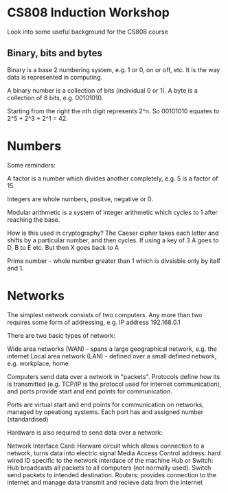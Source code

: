 # CS808 Induction Workshop

Look into some useful background for the CS808 course

## Binary, bits and bytes

Binary is a base 2 numbering system, e.g. 1 or 0, on or off, etc. It is the way data is represented in computing. 

A binary number is a collection of bits (individual 0 or 1). A byte is a collection of 8 bits, e.g. 00101010. 

Starting from the right the nth digit represents 2^n. So 00101010 equates to 2^5 + 2^3 + 2^1 = 42. 

# Numbers

Some reminders:

A factor is a number which divides another completely, e.g. 5 is a factor of 15.

Integers are whole numbers, positve, negative or 0.

Modular arithmetic is a system of integer arithmetic which cycles to 1 after reaching the base.

How is this used in cryptography? The Caeser cipher takes each letter and shifts by a particular number, and then cycles. If using a key of 3 A goes to D, B to E etc. But then X goes back to A

Prime number - whole number greater than 1 which is divsisble only by itelf and 1.

# Networks

The simplest network consists of two computers. Any more than two requires some form of addressing, e.g. IP address 192.168.0.1

There are two basic types of network:

Wide area networks (WAN) - spans a large geographical network, e.g. the internet
Local area network (LAN) - defined over a small defined network, e.g. workplace, home

Computers send data over a network in "packets". Protocols define how its is transmitted (e.g. TCP/IP is the protocol used for internet communication), and ports provide start and end points for communication.

Ports are virtual start and end points for communication on networks, managed by opeationg systems. Each port has and assigned number (standardised) 

Hardware is also required to send data over a network:

Network Interface Card: Harware circuit which allows connection to a network, turns data into electric signal
Media Access Control address: hard wired ID specific to the network interdace of the machine
Hub or Switch: Hub broadcasts all packets to all computers (not normally used). Switch send packets to intended destination.
Routers: provides connection to the internet and manage data transmit and recieve data from the internet